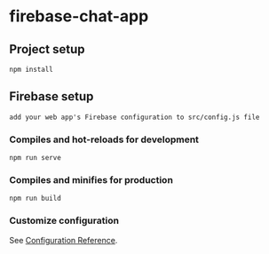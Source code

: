 # firebase-chat-app

## Project setup
```
npm install
```

## Firebase setup
```
add your web app's Firebase configuration to src/config.js file
```

### Compiles and hot-reloads for development
```
npm run serve
```

### Compiles and minifies for production
```
npm run build
```

### Customize configuration
See [Configuration Reference](https://cli.vuejs.org/config/).
